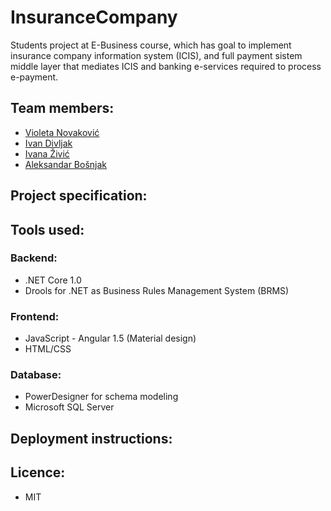# InsuranceCompany
Students project at E-Business course, which has goal to implement insurance company information system (ICIS), and full payment sistem middle layer that mediates ICIS and banking e-services required to process e-payment.

## Team members:
  - [Violeta Novaković](https://github.com/Fireblume)
  - [Ivan Divljak](https://github.com/divljiboy)
  - [Ivana Živić](https://github.com/ivanazivi)
  - [Aleksandar Bošnjak](https://github.com/aleksandarbos)

## Project specification:

## Tools used:
### Backend:
  - .NET Core 1.0
  - Drools for .NET as Business Rules Management System (BRMS)
  
### Frontend:
  - JavaScript - Angular 1.5 (Material design)
  - HTML/CSS

### Database:
  - PowerDesigner for schema modeling
  - Microsoft SQL Server

## Deployment instructions:

## Licence:
  - MIT
